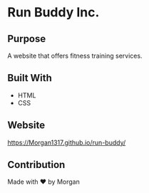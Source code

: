 # Run Buddy Inc.

## Purpose
A website that offers fitness training services.

## Built With
* HTML
* CSS

## Website
https://Morgan1317.github.io/run-buddy/

## Contribution
Made with ❤️ by Morgan
